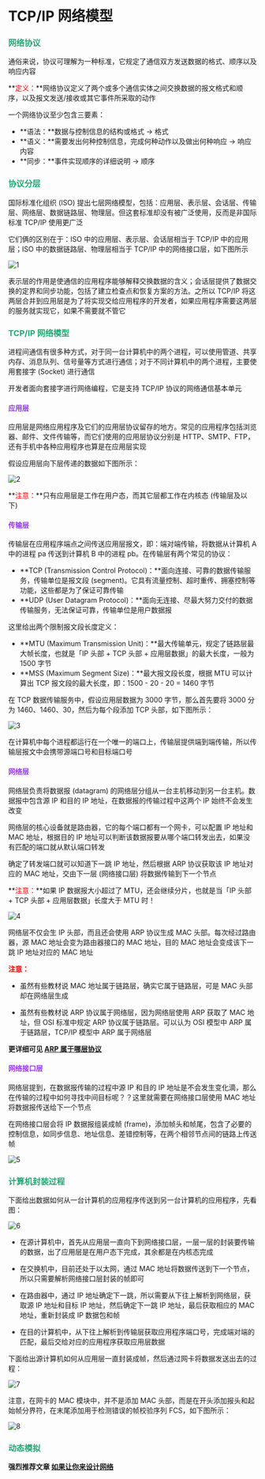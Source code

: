 # TCP/IP 网络模型

### <font color=#1FA774>网络协议</font>

通俗来说，协议可理解为一种标准，它规定了通信双方发送数据的格式、顺序以及响应内容

**<font color='red'>定义：</font>**网络协议定义了两个或多个通信实体之间交换数据的报文格式和顺序，以及报文发送/接收或其它事件所采取的动作

一个网络协议至少包含三要素：

- **语法：**数据与控制信息的结构或格式 -> 格式
- **语义：**需要发出何种控制信息，完成何种动作以及做出何种响应 -> 响应内容
- **同步：**事件实现顺序的详细说明 -> 顺序

### <font color=#1FA774>协议分层</font>

国际标准化组织 (ISO) 提出七层网络模型，包括：应用层、表示层、会话层、传输层、网络层、数据链路层、物理层。但这套标准却没有被广泛使用，反而是非国际标准 TCP/IP 使用更广泛

它们俩的区别在于：ISO 中的应用层、表示层、会话层相当于 TCP/IP 中的应用层；ISO 中的数据链路层、物理层相当于 TCP/IP 中的网络接口层，如下图所示

![1](https://cdn.jsdelivr.net/gh/LFool/new-image-hosting@master/20230524/0235521684866952j1lLVF1.svg)

表示层的作用是使通信的应用程序能够解释交换数据的含义；会话层提供了数据交换的定界和同步功能，包括了建立检查点和恢复方案的方法。之所以 TCP/IP 将这两层合并到应用层是为了将实现交给应用程序的开发者，如果应用程序需要这两层的服务就实现它，如果不需要就不管它

### <font color=#1FA774>TCP/IP 网络模型</font>

进程间通信有很多种方式，对于同一台计算机中的两个进程，可以使用管道、共享内存、消息队列、信号量等方式进行通信；对于不同计算机中的两个进程，主要使用套接字 (Socket) 进行通信

开发者面向套接字进行网络编程，它是支持 TCP/IP 协议的网络通信基本单元

#### <font color=#9933FF>应用层</font>

应用层是网络应用程序及它们的应用层协议留存的地方。常见的应用程序包括浏览器、邮件、文件传输等，而它们使用的应用层协议分别是 HTTP、SMTP、FTP，还有手机中各种应用程序也算是在应用层实现

假设应用层向下层传递的数据如下图所示：

![2](https://cdn.jsdelivr.net/gh/LFool/new-image-hosting@master/20230523/02195816847795982Aax9b2.svg)

**<font color='red'>注意：</font>**只有应用层是工作在用户态，而其它层都工作在内核态 (传输层及以下)

#### <font color=#9933FF>传输层</font>

传输层在应用程序端点之间传送应用层报文，即：端对端传输，将数据从计算机 A 中的进程 pa 传送到计算机 B 中的进程 pb。在传输层有两个常见的协议：

- **TCP (Transmission Control Protocol)：**面向连接、可靠的数据传输服务，传输单位是报文段 (segment)。它具有流量控制、超时重传、拥塞控制等功能，这些都是为了保证可靠传输
- **UDP (User Datagram Protocol)：**面向无连接、尽最大努力交付的数据传输服务，无法保证可靠，传输单位是用户数据报

这里给出两个限制报文段长度定义：

- **MTU (Maximum Transmission Unit)：**最大传输单元，规定了链路层最大帧长度，也就是「IP 头部 + TCP 头部 + 应用层数据」的最大长度，一般为 1500 字节
- **MSS (Maximum Segment Size)：**最大报文段长度，根据 MTU 可以计算出 TCP 报文段的最大长度，即：1500 - 20 - 20 = 1460 字节

在 TCP 数据传输服务中，假设应用层数据为 3000 字节，那么首先要将 3000 分为 1460、1460、30，然后为每个段添加 TCP 头部，如下图所示：

![3](https://cdn.jsdelivr.net/gh/LFool/new-image-hosting@master/20230523/0257041684781824Cil0r43.svg)

在计算机中每个进程都运行在一个唯一的端口上，传输层提供端到端传输，所以传输层报文中会携带源端口号和目标端口号

#### <font color=#9933FF>网络层</font>

网络层负责将数据报 (datagram) 的网络层分组从一台主机移动到另一台主机。数据报中包含源 IP 和目的 IP 地址，在数据报的传输过程中这两个 IP 始终不会发生改变

网络层的核心设备就是路由器，它的每个端口都有一个网卡，可以配置 IP 地址和 MAC 地址，根据目的 IP 地址可以判断该数据报要从哪个端口转发出去，如果没有匹配的端口就从默认端口转发

确定了转发端口就可以知道下一跳 IP 地址，然后根据 ARP 协议获取该 IP 地址对应的 MAC 地址，交由下一层 (网络接口层) 将数据传输到下一个节点

**<font color='red'>注意：</font>**如果 IP 数据报大小超过了 MTU，还会继续分片，也就是当「IP 头部 + TCP 头部 + 应用层数据」长度大于 MTU 时！

![4](https://cdn.jsdelivr.net/gh/LFool/new-image-hosting@master/20230523/2039171684845557EUu5Zk4.svg)

网络层不仅会生 IP 头部，而且还会使用 ARP 协议生成 MAC 头部。每次经过路由器，源 MAC 地址会变为路由器接口的 MAC 地址，目的 MAC 地址会变成该下一跳 IP 地址对应的 MAC 地址

**<font color='red'>注意：</font>**

- 虽然有些教材说 MAC 地址属于链路层，确实它属于链路层，可是 MAC 头部却在网络层生成

- 虽然有些教材说 ARP 协议属于网络层，因为网络层使用 ARP 获取了 MAC 地址，但 OSI 标准中规定 ARP 协议属于链路层。可以认为 OSI 模型中 ARP 属于链路层，TCP/IP 模型中 ARP 属于网络层

**更详细可见 [ARP 属于哪层协议](https://blog.csdn.net/ysdaniel/article/details/6785257)**

#### <font color=#9933FF>网络接口层</font>

网络层提到，在数据报传输的过程中源 IP 和目的 IP 地址是不会发生变化滴，那么在传输的过程中如何寻找中间目标呢？？这里就需要在网络接口层使用 MAC 地址将数据报传送给下一个节点

在网络接口层会将 IP 数据报组装成帧 (frame)，添加帧头和帧尾，包含了必要的控制信息，如同步信息、地址信息、差错控制等，在两个相邻节点间的链路上传送帧

![5](https://cdn.jsdelivr.net/gh/LFool/new-image-hosting@master/20230524/02015216848649128YbRbZ5.svg)

### <font color=#1FA774>计算机封装过程</font>

下面给出数据如何从一台计算机的应用程序传送到另一台计算机的应用程序，先看图：

![6](https://cdn.jsdelivr.net/gh/LFool/new-image-hosting@master/20230524/0239171684867157aZXK3q6.svg)

- 在源计算机中，首先从应用层一直向下到网络接口层，一层一层的封装要传输的数据，出了应用层是在用户态下完成，其余都是在内核态完成

- 在交换机中，目前还处于以太网，通过 MAC 地址将数据传送到下一个节点，所以只需要解析网络接口层封装的帧即可

- 在路由器中，通过 IP 地址确定下一跳，所以需要从下往上解析到网络层，获取源 IP 地址和目标 IP 地址，然后确定下一跳 IP 地址，最后获取相应的 MAC 地址，重新封装成 IP 数据包和帧

- 在目的计算机中，从下往上解析到传输层获取应用程序端口号，完成端对端的匹配，最后交给对应的应用程序获取应用层数据

下面给出源计算机如何从应用层一直封装成帧，然后通过网卡将数据发送出去的过程：

![7](https://cdn.jsdelivr.net/gh/LFool/new-image-hosting@master/20230524/0358561684871936sYE0iv7.svg)

注意，在网卡的 MAC 模块中，并不是添加 MAC 头部，而是在开头添加报头和起始帧分界符，在末尾添加用于检测错误的帧校验序列 FCS，如下图所示：

![8](https://cdn.jsdelivr.net/gh/LFool/new-image-hosting@master/20230524/0356471684871807B1tEnW8.svg)

### <font color=#1FA774>动态模拟</font>

**强烈推荐文章 [如果让你来设计网络](https://mp.weixin.qq.com/s/jiPMUk6zUdOY6eKxAjNDbQ)**